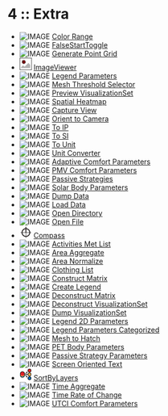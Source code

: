 # 4 :: Extra

* ![IMAGE](../../images/icons/Color\_Range.png) [Color Range](../components/Color\_Range.md)
* ![IMAGE](../../images/icons/FalseStartToggle.png) [FalseStartToggle](../components/FalseStartToggle.md)
* ![IMAGE](<../../images/icons/Generate\_Point\_Grid (1).png>) [Generate Point Grid](../components/Generate\_Point\_Grid.md)
* ![IMAGE](../../images/icons/ImageViewer.png) [ImageViewer](../components/ImageViewer.md)
* ![IMAGE](../../images/icons/Legend\_Parameters.png) [Legend Parameters](../components/Legend\_Parameters.md)
* ![IMAGE](../../images/icons/Mesh\_Threshold\_Selector.png) [Mesh Threshold Selector](../components/Mesh\_Threshold\_Selector.md)
* ![IMAGE](../../images/icons/Preview\_VisualizationSet.png) [Preview VisualizationSet](../components/Preview\_VisualizationSet.md)
* ![IMAGE](<../../images/icons/Spatial\_Heatmap (1).png>) [Spatial Heatmap](../components/Spatial\_Heatmap.md)
* ![IMAGE](../../images/icons/Capture\_View.png) [Capture View](../components/Capture\_View.md)
* ![IMAGE](../../images/icons/Orient\_to\_Camera.png) [Orient to Camera](../components/Orient\_to\_Camera.md)
* ![IMAGE](<../../images/icons/To\_IP (1).png>) [To IP](../components/To\_IP.md)
* ![IMAGE](../../images/icons/To\_SI.png) [To SI](../components/To\_SI.md)
* ![IMAGE](../../images/icons/To\_Unit.png) [To Unit](../components/To\_Unit.md)
* ![IMAGE](<../../images/icons/Unit\_Converter (1).png>) [Unit Converter](../components/Unit\_Converter.md)
* ![IMAGE](../../images/icons/Adaptive\_Comfort\_Parameters.png) [Adaptive Comfort Parameters](../components/Adaptive\_Comfort\_Parameters.md)
* ![IMAGE](../../images/icons/PMV\_Comfort\_Parameters.png) [PMV Comfort Parameters](../components/PMV\_Comfort\_Parameters.md)
* ![IMAGE](<../../images/icons/Passive\_Strategies (1).png>) [Passive Strategies](../components/Passive\_Strategies.md)
* ![IMAGE](../../images/icons/Solar\_Body\_Parameters.png) [Solar Body Parameters](../components/Solar\_Body\_Parameters.md)
* ![IMAGE](../../images/icons/Dump\_Data.png) [Dump Data](../components/Dump\_Data.md)
* ![IMAGE](../../images/icons/Load\_Data.png) [Load Data](../components/Load\_Data.md)
* ![IMAGE](../../images/icons/Open\_Directory.png) [Open Directory](../components/Open\_Directory.md)
* ![IMAGE](<../../images/icons/Open\_File (1).png>) [Open File](../components/Open\_File.md)
* ![IMAGE](../../images/icons/Compass.png) [Compass](../components/Compass.md)
* ![IMAGE](../../images/icons/Activities\_Met\_List.png) [Activities Met List](../components/Activities\_Met\_List.md)
* ![IMAGE](../../images/icons/Area\_Aggregate.png) [Area Aggregate](../components/Area\_Aggregate.md)
* ![IMAGE](../../images/icons/Area\_Normalize.png) [Area Normalize](../components/Area\_Normalize.md)
* ![IMAGE](../../images/icons/Clothing\_List.png) [Clothing List](../components/Clothing\_List.md)
* ![IMAGE](../../images/icons/Construct\_Matrix.png) [Construct Matrix](../components/Construct\_Matrix.md)
* ![IMAGE](../../images/icons/Create\_Legend.png) [Create Legend](../components/Create\_Legend.md)
* ![IMAGE](../../images/icons/Deconstruct\_Matrix.png) [Deconstruct Matrix](../components/Deconstruct\_Matrix.md)
* ![IMAGE](../../images/icons/Deconstruct\_VisualizationSet.png) [Deconstruct VisualizationSet](../components/Deconstruct\_VisualizationSet.md)
* ![IMAGE](../../images/icons/Dump\_VisualizationSet.png) [Dump VisualizationSet](../components/Dump\_VisualizationSet.md)
* ![IMAGE](../../images/icons/Legend\_2D\_Parameters.png) [Legend 2D Parameters](../components/Legend\_2D\_Parameters.md)
* ![IMAGE](../../images/icons/Legend\_Parameters\_Categorized.png) [Legend Parameters Categorized](../components/Legend\_Parameters\_Categorized.md)
* ![IMAGE](../../images/icons/Mesh\_to\_Hatch.png) [Mesh to Hatch](../components/Mesh\_to\_Hatch.md)
* ![IMAGE](../../images/icons/PET\_Body\_Parameters.png) [PET Body Parameters](../components/PET\_Body\_Parameters.md)
* ![IMAGE](../../images/icons/Passive\_Strategy\_Parameters.png) [Passive Strategy Parameters](../components/Passive\_Strategy\_Parameters.md)
* ![IMAGE](../../images/icons/Screen\_Oriented\_Text.png) [Screen Oriented Text](../components/Screen\_Oriented\_Text.md)
* ![IMAGE](../../images/icons/SortByLayers.png) [SortByLayers](../components/SortByLayers.md)
* ![IMAGE](../../images/icons/Time\_Aggregate.png) [Time Aggregate](../components/Time\_Aggregate.md)
* ![IMAGE](../../images/icons/Time\_Rate\_of\_Change.png) [Time Rate of Change](../components/Time\_Rate\_of\_Change.md)
* ![IMAGE](../../images/icons/UTCI\_Comfort\_Parameters.png) [UTCI Comfort Parameters](../components/UTCI\_Comfort\_Parameters.md)
